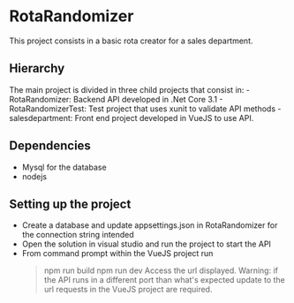 # RotaRandomizer
This project consists in a basic rota creator for a sales department.

## Hierarchy
The main project is divided in three child projects that consist in:
	- RotaRandomizer: Backend API developed in .Net Core 3.1
	- RotaRandomizerTest: Test project that uses xunit to validate API methods
	- salesdepartment: Front end project developed in VueJS to use API.

## Dependencies
- Mysql for the database
- nodejs

## Setting up the project
- Create a database and update appsettings.json in RotaRandomizer for the connection string intended
- Open the solution in visual studio and run the project to start the API
- From command prompt within the VueJS project run 
	>npm run build
	>npm run dev
Access the url displayed.
Warning: if the API runs in a different port than what's expected update to the url requests in the VueJS project are required.

